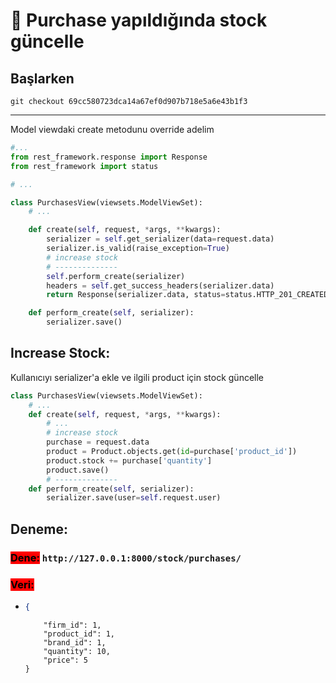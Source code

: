 # 🤩 Purchase yapıldığında stock güncelle

## Başlarken&#x20;

`git checkout 69cc580723dca14a67ef0d907b718e5a6e43b1f3`

***

Model viewdaki create metodunu override adelim

```python
#...
from rest_framework.response import Response
from rest_framework import status

# ...

class PurchasesView(viewsets.ModelViewSet):
    # ...

    def create(self, request, *args, **kwargs):
        serializer = self.get_serializer(data=request.data)
        serializer.is_valid(raise_exception=True)
        # increase stock
        # --------------
        self.perform_create(serializer)
        headers = self.get_success_headers(serializer.data)
        return Response(serializer.data, status=status.HTTP_201_CREATED, headers=headers)

    def perform_create(self, serializer):
        serializer.save()
```

## Increase Stock:

Kullanıcıyı serializer'a ekle ve ilgili product için stock güncelle

```python
class PurchasesView(viewsets.ModelViewSet):
    # ...
    def create(self, request, *args, **kwargs):
        # ...
        # increase stock
        purchase = request.data
        product = Product.objects.get(id=purchase['product_id'])
        product.stock += purchase['quantity']
        product.save()
        # --------------
    def perform_create(self, serializer):
        serializer.save(user=self.request.user)
```

## Deneme:

### &#x20;<mark style="background-color:red;">Dene:</mark>  `http://127.0.0.1:8000/stock/purchases/`

### &#x20;<mark style="background-color:red;">Veri:</mark> &#x20;

*   ```json
    {
    ```

    ```postman_json
        "firm_id": 1,
        "product_id": 1,
        "brand_id": 1,
        "quantity": 10,
        "price": 5
    }
    ```

